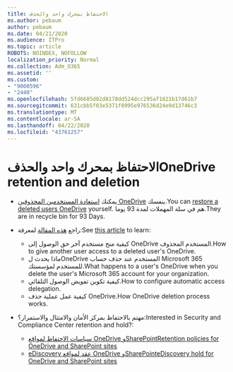 ```yaml
---
title: الاحتفاظ بمحرك واحد والحذف
ms.author: pebaum
author: pebaum
ms.date: 04/21/2020
ms.audience: ITPro
ms.topic: article
ROBOTS: NOINDEX, NOFOLLOW
localization_priority: Normal
ms.collection: Adm_O365
ms.assetid: ''
ms.custom:
- "9000596"
- "2440"
ms.openlocfilehash: 5fd6685d02d8178dd524dcc295af1021b17d61b7
ms.sourcegitcommit: 631cbb5f03e5371f0995e976536d24e9d13746c3
ms.translationtype: MT
ms.contentlocale: ar-SA
ms.lasthandoff: 04/22/2020
ms.locfileid: "43761257"
---
```

# <a name="onedrive-retention-and-deletion"></a><span data-ttu-id="06834-102">الاحتفاظ بمحرك واحد والحذف</span><span class="sxs-lookup"><span data-stu-id="06834-102">OneDrive retention and deletion</span></span>

- <span data-ttu-id="06834-103">يمكنك [استعادة المستخدمين المحذوفين OneDrive](https://docs.microsoft.com/onedrive/restore-deleted-onedrive) بنفسك.</span><span class="sxs-lookup"><span data-stu-id="06834-103">You can [restore a deleted users OneDrive](https://docs.microsoft.com/onedrive/restore-deleted-onedrive) yourself.</span></span> <span data-ttu-id="06834-104">هم في سلة المهملات لمدة 93 يوما.</span><span class="sxs-lookup"><span data-stu-id="06834-104">They are in recycle bin for 93 Days.</span></span> 

- <span data-ttu-id="06834-105">راجع [هذه المقالة](https://docs.microsoft.com/onedrive/restore-deleted-onedrive) لمعرفة:</span><span class="sxs-lookup"><span data-stu-id="06834-105">See [this article](https://docs.microsoft.com/onedrive/restore-deleted-onedrive) to learn:</span></span>
    - <span data-ttu-id="06834-106">كيفية منح مستخدم آخر حق الوصول إلى OneDrive المستخدم المحذوف.</span><span class="sxs-lookup"><span data-stu-id="06834-106">How to give another user access to a deleted user's OneDrive.</span></span>
    - <span data-ttu-id="06834-107">ماذا يحدث لOneDrive المستخدم عند حذف حساب Microsoft 365 للمستخدم لمؤسستك.</span><span class="sxs-lookup"><span data-stu-id="06834-107">What happens to a user's OneDrive when you delete the user's Microsoft 365 account for your organization.</span></span>
    - <span data-ttu-id="06834-108">كيفية تكوين تفويض الوصول التلقائي.</span><span class="sxs-lookup"><span data-stu-id="06834-108">How to configure automatic access delegation.</span></span>
    - <span data-ttu-id="06834-109">كيفية عمل عملية حذف OneDrive.</span><span class="sxs-lookup"><span data-stu-id="06834-109">How OneDrive deletion process works.</span></span>

- <span data-ttu-id="06834-110">مهتم بالاحتفاظ بمركز الأمان والامتثال والاستمرار؟:</span><span class="sxs-lookup"><span data-stu-id="06834-110">Interested in Security and Compliance Center retention and hold?:</span></span>
    - [<span data-ttu-id="06834-111">سياسات الاحتفاظ لمواقع OneDrive وSharePoint</span><span class="sxs-lookup"><span data-stu-id="06834-111">Retention policies for OneDrive and SharePoint sites</span></span>](https://docs.microsoft.com/office365/securitycompliance/retention-policies?redirectSourcePath=%252farticle%252f5e377752-700d-4870-9b6d-12bfc12d2423#content-in-onedrive-accounts-and-sharepoint-sites)
    - [<span data-ttu-id="06834-112">eDiscovery عقد لمواقع OneDrive وSharePoint</span><span class="sxs-lookup"><span data-stu-id="06834-112">eDiscovery hold for OneDrive and SharePoint sites</span></span>](https://docs.microsoft.com/office365/securitycompliance/ediscovery-cases#step-4-place-content-locations-on-hold)



